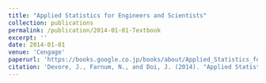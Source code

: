 ```yaml
---
title: "Applied Statistics for Engineers and Scientists"
collection: publications
permalink: /publication/2014-01-01-Textbook
excerpt: ''
date: 2014-01-01
venue: 'Cengage'
paperurl: 'https://books.google.co.jp/books/about/Applied_Statistics_for_Engineers_and_Sci.html?id=psg_CQAAQBAJ&redir_esc=y'
citation: 'Devore, J., Farnum, N., and Doi, J. (2014). "Applied Statistics for Engineers and Scientists", 3rd ed. Belmont, CA: Cengage. ISBN-10: 113311136X'
---
```

